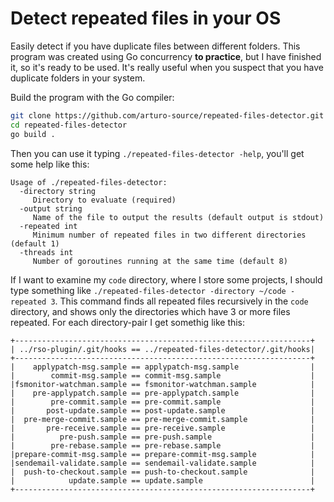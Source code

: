 # Detect repeated files in your OS

Easily detect if you have duplicate files between different folders. This program was created using Go concurrency **to practice**, but I have finished it, so it's ready to be used. It's really useful when you suspect that you have duplicate folders in your system.

Build the program with the Go compiler:

```bash
git clone https://github.com/arturo-source/repeated-files-detector.git
cd repeated-files-detector
go build .
```

Then you can use it typing `./repeated-files-detector -help`, you'll get some help like this:

```text
Usage of ./repeated-files-detector:
  -directory string
     Directory to evaluate (required)
  -output string
     Name of the file to output the results (default output is stdout)
  -repeated int
     Minimum number of repeated files in two different directories (default 1)
  -threads int
     Number of goroutines running at the same time (default 8)
```

If I want to examine my `code` directory, where I store some projects, I should type something like `./repeated-files-detector -directory ~/code -repeated 3`. This command finds all repeated files recursively in the `code` directory, and shows only the directories which have 3 or more files repeated. For each directory-pair I get somethig like this:

```text
+------------------------------------------------------------------+
| ../rso-plugin/.git/hooks == ../repeated-files-detector/.git/hooks|
+------------------------------------------------------------------+
|    applypatch-msg.sample == applypatch-msg.sample                |
|        commit-msg.sample == commit-msg.sample                    |
|fsmonitor-watchman.sample == fsmonitor-watchman.sample            |
|    pre-applypatch.sample == pre-applypatch.sample                |
|        pre-commit.sample == pre-commit.sample                    |
|       post-update.sample == post-update.sample                   |
|  pre-merge-commit.sample == pre-merge-commit.sample              |
|       pre-receive.sample == pre-receive.sample                   |
|          pre-push.sample == pre-push.sample                      |
|        pre-rebase.sample == pre-rebase.sample                    |
|prepare-commit-msg.sample == prepare-commit-msg.sample            |
|sendemail-validate.sample == sendemail-validate.sample            |
|  push-to-checkout.sample == push-to-checkout.sample              |
|            update.sample == update.sample                        |
+------------------------------------------------------------------+
```
